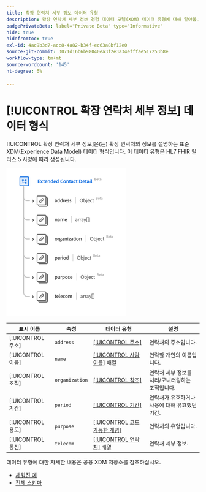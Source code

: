 ```yaml
---
title: 확장 연락처 세부 정보 데이터 유형
description: 확장 연락처 세부 정보 경험 데이터 모델(XDM) 데이터 유형에 대해 알아봅니다.
badgePrivateBeta: label="Private Beta" type="Informative"
hide: true
hidefromtoc: true
exl-id: 4ac9b3d7-acc8-4a82-b34f-ec63a8bf12e0
source-git-commit: 3071d16b6b98040ea3f2e3a34efffae517253b8e
workflow-type: tm+mt
source-wordcount: '145'
ht-degree: 6%

---
```


# [!UICONTROL 확장 연락처 세부 정보] 데이터 형식

[!UICONTROL 확장 연락처 세부 정보]은(는) 확장 연락처의 정보를 설명하는 표준 XDM(Experience Data Model) 데이터 형식입니다. 이 데이터 유형은 HL7 FHIR 릴리스 5 사양에 따라 생성됩니다.

![확장된 연락처 세부 정보 데이터 형식 구조](../../../images/healthcare/data-types/extended-contact-detail.png)

| 표시 이름 | 속성 | 데이터 유형 | 설명 |
| --- | --- | --- | --- |
| [!UICONTROL 주소] | `address` | [[!UICONTROL 주소]](../data-types/address.md) | 연락처의 주소입니다. |
| [!UICONTROL 이름] | `name` | [[!UICONTROL 사람 이름]](../data-types/human-name.md) 배열 | 연락할 개인의 이름입니다. |
| [!UICONTROL 조직] | `organization` | [[!UICONTROL 참조]](../data-types/reference.md) | 연락처 세부 정보를 처리/모니터링하는 조직입니다. |
| [!UICONTROL 기간] | `period` | [[!UICONTROL 기간]](../data-types/period.md) | 연락처가 유효하거나 사용에 대해 유효했던 기간. |
| [!UICONTROL 용도] | `purpose` | [[!UICONTROL 코드 가능한 개념]](../data-types/codeable-concept.md) | 연락처의 유형입니다. |
| [!UICONTROL 통신] | `telecom` | [[!UICONTROL 연락처]](../data-types/contact-point.md) 배열 | 연락처 세부 정보. |

데이터 유형에 대한 자세한 내용은 공용 XDM 저장소를 참조하십시오.

* [채워진 예](https://github.com/adobe/xdm/blob/master/extensions/industry/healthcare/fhir/datatypes/extendedcontactdetail.example.1.json)
* [전체 스키마](https://github.com/adobe/xdm/blob/master/extensions/industry/healthcare/fhir/datatypes/extendedcontactdetail.schema.json)
